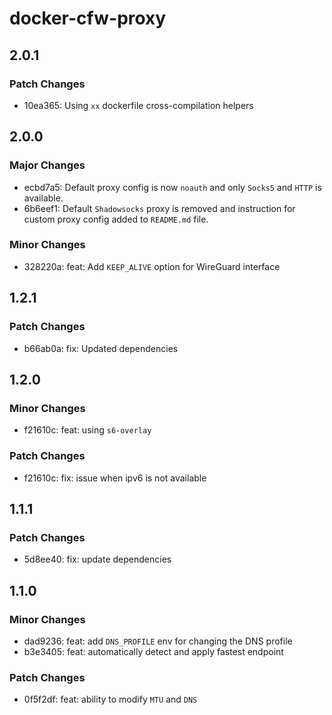 # docker-cfw-proxy

## 2.0.1

### Patch Changes

- 10ea365: Using `xx` dockerfile cross-compilation helpers

## 2.0.0

### Major Changes

- ecbd7a5: Default proxy config is now `noauth` and only `Socks5` and `HTTP` is available.
- 6b6eef1: Default `Shadowsocks` proxy is removed and instruction for custom proxy config added to `README.md` file.

### Minor Changes

- 328220a: feat: Add `KEEP_ALIVE` option for WireGuard interface

## 1.2.1

### Patch Changes

- b66ab0a: fix: Updated dependencies

## 1.2.0

### Minor Changes

- f21610c: feat: using `s6-overlay`

### Patch Changes

- f21610c: fix: issue when ipv6 is not available

## 1.1.1

### Patch Changes

- 5d8ee40: fix: update dependencies

## 1.1.0

### Minor Changes

- dad9236: feat: add `DNS_PROFILE` env for changing the DNS profile
- b3e3405: feat: automatically detect and apply fastest endpoint

### Patch Changes

- 0f5f2df: feat: ability to modify `MTU` and `DNS`
